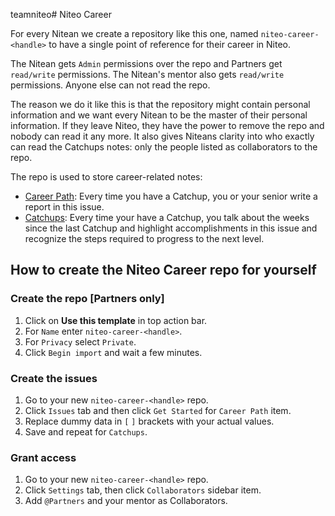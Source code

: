 teamniteo# Niteo Career

For every Nitean we create a repository like this one, named `niteo-career-<handle>` to have a single point of reference for their career in Niteo.

The Nitean gets `Admin` permissions over the repo and Partners get `read/write` permissions. The Nitean's mentor also gets `read/write` permissions. Anyone else can not read the repo.

The reason we do it like this is that the repository might contain personal information and we want every Nitean to be the master of their personal information. If they leave Niteo, they have the power to remove the repo and nobody can read it any more. It also gives Niteans clarity into who exactly can read the Catchups notes: only the people listed as collaborators to the repo.

The repo is used to store career-related notes:
* [Career Path](https://github.com/teamniteo/niteo-career/issues/1): Every time you have a Catchup, you or your senior write a report in this issue.
* [Catchups](https://github.com/teamniteo/niteo-career/issues/2): Every time your have a Catchup, you talk about the weeks since the last Catchup and highlight accomplishments in this issue and recognize the steps required to progress to the next level.

## How to create the Niteo Career repo for yourself

### Create the repo [Partners only]

1. Click on **Use this template** in top action bar.
1. For `Name` enter `niteo-career-<handle>`.
1. For `Privacy` select `Private`.
1. Click `Begin import` and wait a few minutes.

### Create the issues

1. Go to your new `niteo-career-<handle>` repo.
1. Click `Issues` tab and then click `Get Started` for `Career Path` item.
1. Replace dummy data in `[` `]` brackets with your actual values.
1. Save and repeat for `Catchups`.

### Grant access

1. Go to your new `niteo-career-<handle>` repo.
1. Click `Settings` tab, then click `Collaborators` sidebar item.
1. Add `@Partners` and your mentor as Collaborators.
